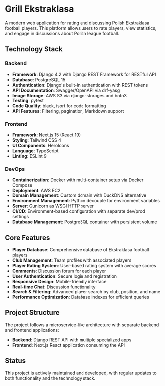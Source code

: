 # Grill Ekstraklasa

A modern web application for rating and discussing Polish Ekstraklasa football players. This platform allows users to rate players, view statistics, and engage in discussions about Polish league football.

## Technology Stack

### Backend

- **Framework**: Django 4.2 with Django REST Framework for RESTful API
- **Database**: PostgreSQL 15
- **Authentication**: Django's built-in authentication with REST tokens
- **API Documentation**: Swagger/OpenAPI via drf-yasg
- **Image Storage**: AWS S3 via django-storages and boto3
- **Testing**: pytest
- **Code Quality**: black, isort for code formatting
- **API Features**: Filtering, pagination, Markdown support

### Frontend

- **Framework**: Next.js 15 (React 19)
- **Styling**: Tailwind CSS 4
- **UI Components**: HeroIcons
- **Language**: TypeScript
- **Linting**: ESLint 9

### DevOps

- **Containerization**: Docker with multi-container setup via Docker Compose
- **Deployment**: AWS EC2
- **Domain Management**: Custom domain with DuckDNS alternative
- **Environment Management**: Python decouple for environment variables
- **Server**: Gunicorn as WSGI HTTP server
- **CI/CD**: Environment-based configuration with separate dev/prod settings
- **Database Management**: PostgreSQL container with persistent volume

## Core Features

- **Player Database**: Comprehensive database of Ekstraklasa football players
- **Club Management**: Team profiles with associated players
- **Player Rating System**: User-based rating system with average scores
- **Comments**: Discussion forum for each player
- **User Authentication**: Secure login and registration
- **Responsive Design**: Mobile-friendly interface
- **Real-time Chat**: Discussion functionality
- **Search & Filtering**: Advanced player search by club, position, and name
- **Performance Optimization**: Database indexes for efficient queries

## Project Structure

The project follows a microservice-like architecture with separate backend and frontend applications:

- **Backend**: Django REST API with multiple specialized apps
- **Frontend**: Next.js React application consuming the API

## Status

This project is actively maintained and developed, with regular updates to both functionality and the technology stack.

